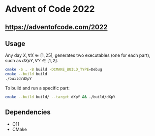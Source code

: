 # Advent of Code 2022

## https://adventofcode.com/2022

## Usage

Any day $X, \forall X \in [1,25]$, generates two executables (one for each part), such as $dXpY, \forall Y \in [1,2]$.

```bash
cmake -S . -B build -DCMAKE_BUILD_TYPE=Debug
cmake --build build
./build/dXpY
```

To build and run a specific part:

```bash
cmake --build build/ --target dXpY && ./build/dXpY 
```

## Dependencies

- C11
- CMake
